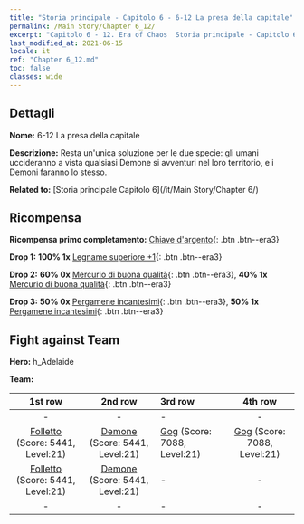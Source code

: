 ```yaml
---
title: "Storia principale - Capitolo 6 - 6-12 La presa della capitale"
permalink: /Main Story/Chapter 6_12/
excerpt: "Capitolo 6 - 12. Era of Chaos  Storia principale - Capitolo 6_12. 6-12 La presa della capitale"
last_modified_at: 2021-06-15
locale: it
ref: "Chapter 6_12.md"
toc: false
classes: wide
---
```


## Dettagli

 **Nome:** 6-12 La presa della capitale

 **Descrizione:** Resta un'unica soluzione per le due specie: gli umani uccideranno a vista qualsiasi Demone si avventuri nel loro territorio, e i Demoni faranno lo stesso.

 **Related to:** [Storia principale Capitolo 6](/it/Main Story/Chapter 6/)

## Ricompensa

 **Ricompensa primo completamento:** [Chiave d'argento](/ItemsIT/con_693/){: .btn .btn--era3}

 **Drop 1:** **100% 1x** [Legname superiore +1](/ItemsIT/mat_20/){: .btn .btn--era3}

 **Drop 2:** **60% 0x** [Mercurio di buona qualità](/ItemsIT/mat_14/){: .btn .btn--era3}, **40% 1x** [Mercurio di buona qualità](/ItemsIT/mat_14/){: .btn .btn--era3}

 **Drop 3:** **50% 0x** [Pergamene incantesimi](/ItemsIT/con_694/){: .btn .btn--era3}, **50% 1x** [Pergamene incantesimi](/ItemsIT/con_694/){: .btn .btn--era3}


## Fight against Team
 **Hero:** h_Adelaide

 **Team:**


  | 1st row | 2nd row | 3rd row | 4th row |
  |:----:|:----:|:----|:----:|
  | - | - | - | - |
  | [Folletto](/it/units/Imp/) (Score: 5441, Level:21)  | [Demone](/it/units/Demon/) (Score: 5441, Level:21)  | [Gog](/it/units/Gog/) (Score: 7088, Level:21)  | [Gog](/it/units/Gog/) (Score: 7088, Level:21)  |
  | [Folletto](/it/units/Imp/) (Score: 5441, Level:21)  | [Demone](/it/units/Demon/) (Score: 5441, Level:21)  | - | - |
  | - | - | - | - |


